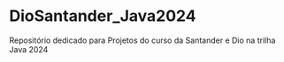 # DioSantander_Java2024
Repositório dedicado para Projetos do curso da Santander e Dio na trilha Java 2024
